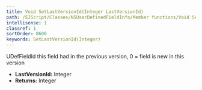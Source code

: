 ```yaml
---
title: Void SetLastVersionId(Integer LastVersionId)
path: /EJScript/Classes/NSUserDefinedFieldInfo/Member functions/Void SetLastVersionId(Integer p_0)
intellisense: 1
classref: 1
sortOrder: 8600
keywords: SetLastVersionId(Integer)
---
```



UDefFieldId this field had in the previous version, 0 = field is new in this version



* **LastVersionId:** Integer
* **Returns:** Integer


